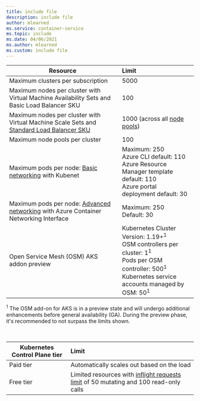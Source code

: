 ```yaml
---
title: include file
description: include file
author: mlearned
ms.service: container-service
ms.topic: include
ms.date: 04/06/2021
ms.author: mlearned
ms.custom: include file
---
```


| Resource                                                                                                           | Limit                                                                                                                                                                                                       |
| ------------------------------------------------------------------------------------------------------------------ | :---------------------------------------------------------------------------------------------------------------------------------------------------------------------------------------------------------- |
| Maximum clusters per subscription                                                                                  | 5000                                                                                                                                                                                                        |
| Maximum nodes per cluster with Virtual Machine Availability Sets and Basic Load Balancer SKU                       | 100                                                                                                                                                                                                         |
| Maximum nodes per cluster with Virtual Machine Scale Sets and [Standard Load Balancer SKU][standard-load-balancer] | 1000 (across all [node pools][node-pool])                                            |
| Maximum node pools per cluster                                                                                     | 100                                                                                  |
| Maximum pods per node: [Basic networking][basic-networking] with Kubenet                                           | Maximum: 250 <br /> Azure CLI default: 110 <br /> Azure Resource Manager template default: 110 <br /> Azure portal deployment default: 30          |
| Maximum pods per node: [Advanced networking][advanced-networking] with Azure Container Networking Interface        | Maximum: 250 <br /> Default: 30                                                      |
| Open Service Mesh (OSM) AKS addon preview                                                                          | Kubernetes Cluster Version: 1.19+<sup>1</sup><br />OSM controllers per cluster: 1<sup>1</sup><br />Pods per OSM controller: 500<sup>1</sup><br />Kubernetes service accounts managed by OSM: 50<sup>1</sup> |

<sup>1</sup> The OSM add-on for AKS is in a preview state and will undergo additional enhancements before general availability (GA). During the preview phase, it's recommended to not surpass the limits shown.<br />

<br />

| Kubernetes Control Plane tier | Limit |  
| -------------- | :--------------------------------------------- |
| Paid tier      | Automatically scales out based on the load     |
| Free tier      | Limited resources with [inflight requests limit](https://kubernetes.io/docs/reference/command-line-tools-reference/kube-apiserver/) of 50 mutating and 100 read-only calls   |

<!-- LINKS - Internal -->

[basic-networking]: ../articles/aks/concepts-network.md#kubenet-basic-networking
[advanced-networking]: ../articles/aks/concepts-network.md#azure-cni-advanced-networking
[standard-load-balancer]: ../articles/load-balancer/load-balancer-overview.md
[node-pool]: ../articles/aks/use-multiple-node-pools.md

<!-- LINKS - External -->

[azure-support]: https://ms.portal.azure.com/#blade/Microsoft_Azure_Support/HelpAndSupportBlade/newsupportrequest
